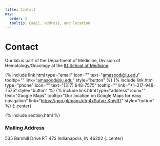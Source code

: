 ```yaml
---
title: Contact
nav:
  order: 3
  tooltip: Email, address, and location
---
```


# <i class="fas fa-paper-plane"></i>Contact

Our lab is part of the Department of Medicine, Division of Hematology/Oncology at the [IU School of Medicine](https://medicine.iu.edu/).

{%
  include link.html
  type="email"
  icon=""
  text="amasood@iu.edu"
  tooltip=""
  link="amasood@iu.edu"
  style="button"
%}
{%
  include link.html
  type="phone"
  icon=""
  text="(317) 948-7575"
  tooltip=""
  link="+1-317-948-7575"
  style="button"
%}
{%
  include link.html
  type="address"
  icon=""
  text="Google Maps"
  tooltip="Our location on Google Maps for easy navigation"
  link="https://goo.gl/maps/dtq4xSufwziKhiyR7"
  style="button"
%}
{:.center}

{% include section.html %}

### <i class="fas fa-mail-bulk"></i>Mailing Address

535 Barnhill Drive
RT 473
Indianapolis, IN 46202
{:.center}